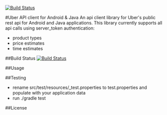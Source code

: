 [![Build Status](https://travis-ci.org/vsima/uber-java-client.svg?branch=master)](https://travis-ci.org/vsima/uber-java-client)

#Uber API client for Android & Java
An api client library for Uber's public rest api for Android and Java applications. This library currently supports all api calls using server_token authentication:
 * product types
 * price estimates
 * time estimates

##Build Status
[![Build Status](https://travis-ci.org/vsima/uber-java-client.svg?branch=master)](https://travis-ci.org/vsima/uber-java-client)

##Usage

##Testing
 - rename src/test/resources/_test.properties to test.properties and populate with your application data
 - run ./gradle test

##License

